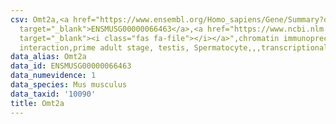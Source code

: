 ```yaml
---
csv: Omt2a,<a href="https://www.ensembl.org/Homo_sapiens/Gene/Summary?db=core;g=ENSMUSG00000066463"
  target="_blank">ENSMUSG00000066463</a>,<a href="https://www.ncbi.nlm.nih.gov/pubmed/25450459"
  target="_blank"><i class="fas fa-file"></i></a>",chromatin immunoprecipitation assay,direct
  interaction,prime adult stage, testis, Spermatocyte,,,transcriptional regulation,
data_alias: Omt2a
data_id: ENSMUSG00000066463
data_numevidence: 1
data_species: Mus musculus
data_taxid: '10090'
title: Omt2a
---
```

